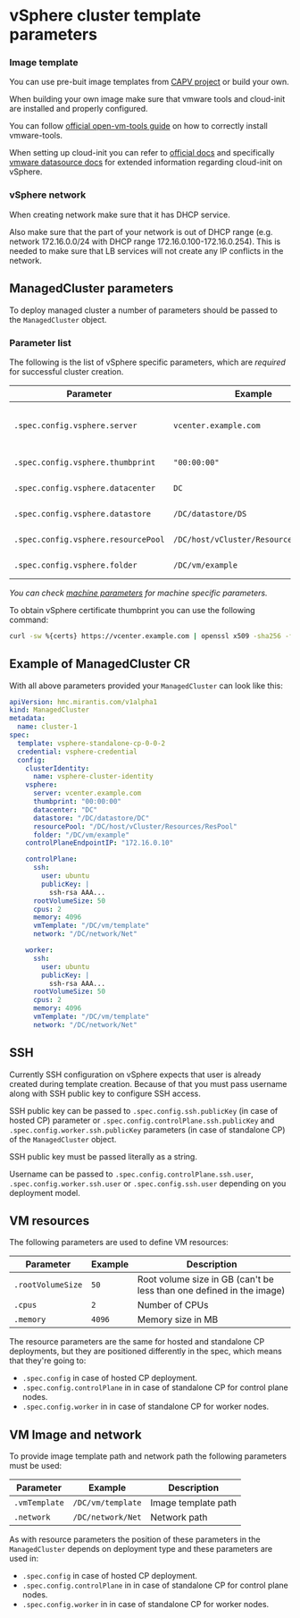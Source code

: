 # vSphere cluster template parameters

### Image template

You can use pre-buit image templates from [CAPV project](https://github.com/kubernetes-sigs/cluster-api-provider-vsphere/blob/main/README.md#kubernetes-versions-with-published-ovas)
or build your own.

When building your own image make sure that vmware tools and cloud-init are
installed and properly configured.

You can follow [official open-vm-tools guide](https://docs.vmware.com/en/VMware-Tools/11.0.0/com.vmware.vsphere.vmwaretools.doc/GUID-C48E1F14-240D-4DD1-8D4C-25B6EBE4BB0F.html)
on how to correctly install vmware-tools.

When setting up cloud-init you can refer to [official docs](https://cloudinit.readthedocs.io/en/latest/index.html)
and specifically [vmware datasource docs](https://cloudinit.readthedocs.io/en/latest/reference/datasources/vmware.html)
for extended information regarding cloud-init on vSphere.

### vSphere network

When creating network make sure that it has DHCP service.

Also make sure that the part of your network is out of DHCP range (e.g. network
172.16.0.0/24 with DHCP range 172.16.0.100-172.16.0.254). This is needed to make
sure that LB services will not create any IP conflicts in the network.

## ManagedCluster parameters

To deploy managed cluster a number of parameters should be passed to the
`ManagedCluster` object.

### Parameter list

The following is the list of vSphere specific parameters, which are _required_
for successful cluster creation.

| Parameter                           | Example                               | Description                        |
|-------------------------------------|---------------------------------------|------------------------------------|
| `.spec.config.vsphere.server`       | `vcenter.example.com`                 | Address of the vSphere server      |
| `.spec.config.vsphere.thumbprint`   | `"00:00:00"`                          | Certificate thumbprint             |
| `.spec.config.vsphere.datacenter`   | `DC`                                  | Datacenter name                    |
| `.spec.config.vsphere.datastore`    | `/DC/datastore/DS`                    | Datastore path                     |
| `.spec.config.vsphere.resourcePool` | `/DC/host/vCluster/Resources/ResPool` | Resource pool path                 |
| `.spec.config.vsphere.folder`       | `/DC/vm/example`                      | vSphere folder path                |

_You can check [machine parameters](machine-parameters.md) for machine specific
parameters._

To obtain vSphere certificate thumbprint you can use the following command:

```bash
curl -sw %{certs} https://vcenter.example.com | openssl x509 -sha256 -fingerprint -noout | awk -F '=' '{print $2}'
```

## Example of ManagedCluster CR

With all above parameters provided your `ManagedCluster` can look like this:

```yaml
apiVersion: hmc.mirantis.com/v1alpha1
kind: ManagedCluster
metadata:
  name: cluster-1
spec:
  template: vsphere-standalone-cp-0-0-2
  credential: vsphere-credential
  config:
    clusterIdentity:
      name: vsphere-cluster-identity
    vsphere:
      server: vcenter.example.com
      thumbprint: "00:00:00"
      datacenter: "DC"
      datastore: "/DC/datastore/DC"
      resourcePool: "/DC/host/vCluster/Resources/ResPool"
      folder: "/DC/vm/example"
    controlPlaneEndpointIP: "172.16.0.10"

    controlPlane:
      ssh:
        user: ubuntu
        publicKey: |
          ssh-rsa AAA...
      rootVolumeSize: 50
      cpus: 2
      memory: 4096
      vmTemplate: "/DC/vm/template"
      network: "/DC/network/Net"

    worker:
      ssh:
        user: ubuntu
        publicKey: |
          ssh-rsa AAA...
      rootVolumeSize: 50
      cpus: 2
      memory: 4096
      vmTemplate: "/DC/vm/template"
      network: "/DC/network/Net"
```


## SSH

Currently SSH configuration on vSphere expects that user is already created
during template creation. Because of that you must pass username along with SSH
public key to configure SSH access.


SSH public key can be passed to `.spec.config.ssh.publicKey` (in case of
hosted CP) parameter or `.spec.config.controlPlane.ssh.publicKey` and
`.spec.config.worker.ssh.publicKey` parameters (in case of standalone CP) of the
`ManagedCluster` object.

SSH public key must be passed literally as a string.

Username can be passed to `.spec.config.controlPlane.ssh.user`,
`.spec.config.worker.ssh.user` or `.spec.config.ssh.user` depending on you
deployment model.

## VM resources

The following parameters are used to define VM resources:

| Parameter         | Example | Description                                                          |
|-------------------|---------|----------------------------------------------------------------------|
| `.rootVolumeSize` | `50`    | Root volume size in GB (can't be less than one defined in the image) |
| `.cpus`           | `2`     | Number of CPUs                                                       |
| `.memory`         | `4096`  | Memory size in MB                                                    |

The resource parameters are the same for hosted and standalone CP deployments,
but they are positioned differently in the spec, which means that they're going to:

- `.spec.config` in case of hosted CP deployment.
- `.spec.config.controlPlane` in in case of standalone CP for control plane
  nodes.
- `.spec.config.worker` in in case of standalone CP for worker nodes.

## VM Image and network

To provide image template path and network path the following parameters must be
used:

| Parameter     | Example           | Description         |
|---------------|-------------------|---------------------|
| `.vmTemplate` | `/DC/vm/template` | Image template path |
| `.network`    | `/DC/network/Net` | Network path        |

As with resource parameters the position of these parameters in the
`ManagedCluster` depends on deployment type and these parameters are used in:

- `.spec.config` in case of hosted CP deployment.
- `.spec.config.controlPlane` in in case of standalone CP for control plane
  nodes.
- `.spec.config.worker` in in case of standalone CP for worker nodes.
